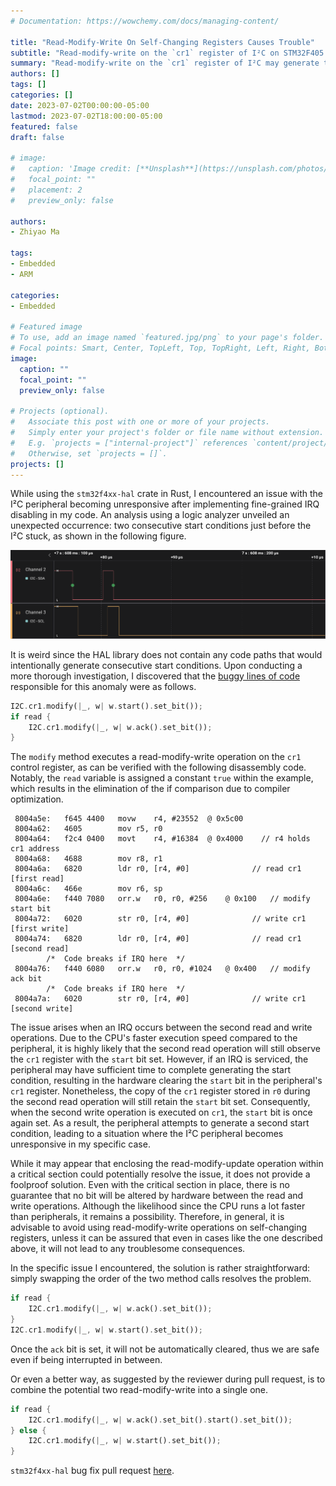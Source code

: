 ```yaml
---
# Documentation: https://wowchemy.com/docs/managing-content/

title: "Read-Modify-Write On Self-Changing Registers Causes Trouble"
subtitle: "Read-modify-write on the `cr1` register of I²C on STM32F405 may hang it."
summary: "Read-modify-write on the `cr1` register of I²C may generate two consecutive start condition and hang the peripheral."
authors: []
tags: []
categories: []
date: 2023-07-02T00:00:00-05:00
lastmod: 2023-07-02T18:00:00-05:00
featured: false
draft: false

# image:
#   caption: 'Image credit: [**Unsplash**](https://unsplash.com/photos/CpkOjOcXdUY)'
#   focal_point: ""
#   placement: 2
#   preview_only: false

authors:
- Zhiyao Ma

tags:
- Embedded
- ARM

categories:
- Embedded

# Featured image
# To use, add an image named `featured.jpg/png` to your page's folder.
# Focal points: Smart, Center, TopLeft, Top, TopRight, Left, Right, BottomLeft, Bottom, BottomRight.
image:
  caption: ""
  focal_point: ""
  preview_only: false

# Projects (optional).
#   Associate this post with one or more of your projects.
#   Simply enter your project's folder or file name without extension.
#   E.g. `projects = ["internal-project"]` references `content/project/deep-learning/index.md`.
#   Otherwise, set `projects = []`.
projects: []
---
```


While using the `stm32f4xx-hal` crate in Rust, I encountered an issue with the I²C peripheral becoming unresponsive after implementing fine-grained IRQ disabling in my code. An analysis using a logic analyzer unveiled an unexpected occurrence: two consecutive start conditions just before the I²C stuck, as shown in the following figure.

![Logic Analyzer Figure](logic-analyzer.png)

It is weird since the HAL library does not contain any code paths that would intentionally generate consecutive start conditions. Upon conducting a more thorough investigation, I discovered that the [buggy lines of code](https://github.com/stm32-rs/stm32f4xx-hal/blob/6ab795acc75b52499c8014b4c4c2113443580325/src/I2C/dma.rs#L424-L427) responsible for this anomaly were as follows.

```rust
I2C.cr1.modify(|_, w| w.start().set_bit());
if read {
    I2C.cr1.modify(|_, w| w.ack().set_bit());
}
```

The `modify` method executes a read-modify-write operation on the `cr1` control register, as can be verified with the following disassembly code. Notably, the `read` variable is assigned a constant `true` within the example, which results in the elimination of the if comparison due to compiler optimization.

```
 8004a5e:	f645 4400 	movw	r4, #23552	@ 0x5c00
 8004a62:	4605      	mov	r5, r0
 8004a64:	f2c4 0400 	movt	r4, #16384	@ 0x4000    // r4 holds cr1 address
 8004a68:	4688      	mov	r8, r1
 8004a6a:	6820      	ldr	r0, [r4, #0]              // read cr1 [first read]
 8004a6c:	466e      	mov	r6, sp
 8004a6e:	f440 7080 	orr.w	r0, r0, #256	@ 0x100   // modify start bit
 8004a72:	6020      	str	r0, [r4, #0]              // write cr1 [first write]
 8004a74:	6820      	ldr	r0, [r4, #0]              // read cr1 [second read]
        /*  Code breaks if IRQ here  */
 8004a76:	f440 6080 	orr.w	r0, r0, #1024	@ 0x400   // modify ack bit
        /*  Code breaks if IRQ here  */
 8004a7a:	6020      	str	r0, [r4, #0]              // write cr1 [second write]
```

The issue arises when an IRQ occurs between the second read and write operations. Due to the CPU's faster execution speed compared to the peripheral, it is highly likely that the second read operation will still observe the `cr1` register with the `start` bit set. However, if an IRQ is serviced, the peripheral may have sufficient time to complete generating the start condition, resulting in the hardware clearing the `start` bit in the peripheral's `cr1` register. Nonetheless, the copy of the `cr1` register stored in `r0` during the second read operation will still retain the `start` bit set. Consequently, when the second write operation is executed on `cr1`, the `start` bit is once again set. As a result, the peripheral attempts to generate a second start condition, leading to a situation where the I²C peripheral becomes unresponsive in my specific case.

While it may appear that enclosing the read-modify-update operation within a critical section could potentially resolve the issue, it does not provide a foolproof solution. Even with the critical section in place, there is no guarantee that no bit will be altered by hardware between the read and write operations. Although the likelihood since the CPU runs a lot faster than peripherals, it remains a possibility. Therefore, in general, it is advisable to avoid using read-modify-write operations on self-changing registers, unless it can be assured that even in cases like the one described above, it will not lead to any troublesome consequences.

In the specific issue I encountered, the solution is rather straightforward: simply swapping the order of the two method calls resolves the problem.

```rust
if read {
    I2C.cr1.modify(|_, w| w.ack().set_bit());
}
I2C.cr1.modify(|_, w| w.start().set_bit());
```

Once the `ack` bit is set, it will not be automatically cleared, thus we are safe even if being interrupted in between.

Or even a better way, as suggested by the reviewer during pull request, is to combine the potential two read-modify-write into a single one.

```rust
if read {
    I2C.cr1.modify(|_, w| w.ack().set_bit().start().set_bit());
} else {
    I2C.cr1.modify(|_, w| w.start().set_bit());
}
```

`stm32f4xx-hal` bug fix pull request [here](https://github.com/stm32-rs/stm32f4xx-hal/pull/662).
